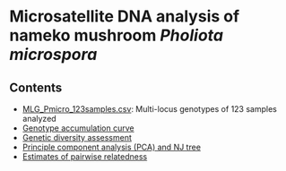 # Microsatellite DNA analysis of nameko mushroom <i>Pholiota microspora</i>

## Contents

* [MLG_Pmicro_123samples.csv](MLG_Pmicro_123samples.csv): Multi-locus genotypes of 123 samples analyzed
* [Genotype accumulation curve](GenotypeAccum.md)
* [Genetic diversity assessment](GeneticDiversity.md)
* [Principle component analysis (PCA) and NJ tree](PCA.NJ.Phmi.md)
* [Estimates of pairwise relatedness](Relatedness.Phmi.md)
